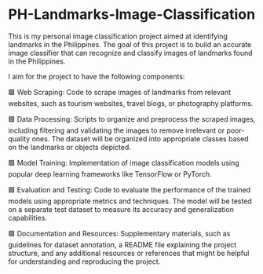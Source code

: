 # PH-Landmarks-Image-Classification
This is my personal image classification project aimed at identifying landmarks in the Philippines. The goal of this project is to build an accurate image classifier that can recognize and classify images of landmarks found in the Philippines.

I aim for the project to have the following components:

🟩 Web Scraping: Code to scrape images of landmarks from relevant websites, such as tourism websites, travel blogs, or photography platforms.

🟩 Data Processing: Scripts to organize and preprocess the scraped images, including filtering and validating the images to remove irrelevant or poor-quality ones. The dataset will be organized into appropriate classes based on the landmarks or objects depicted.

🟩 Model Training: Implementation of image classification models using popular deep learning frameworks like TensorFlow or PyTorch.

🟩 Evaluation and Testing: Code to evaluate the performance of the trained models using appropriate metrics and techniques. The model will be tested on a separate test dataset to measure its accuracy and generalization capabilities.

🟩 Documentation and Resources: Supplementary materials, such as guidelines for dataset annotation, a README file explaining the project structure, and any additional resources or references that might be helpful for understanding and reproducing the project.
